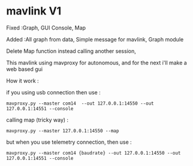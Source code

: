 # mavlink V1

Fixed :Graph, GUI Console, Map

Added :All graph from data, Simple message for mavlink, Graph module 

Delete Map function instead calling another session, 

This mavlink using mavproxy for autonomous, and for the next i'll make a web based gui

How it work :

if you using usb connection then use :

```
mavproxy.py --master com14  --out 127.0.0.1:14550 --out 127.0.0.1:14551 --console
```

calling map (tricky way) : 
```
mavproxy.py --master 127.0.0.1:14550 --map
```

but when you use telemetry connection, then use : 
```
mavproxy.py --master com14 {baudrate} --out 127.0.0.1:14550 --out 127.0.0.1:14551 --console
```

